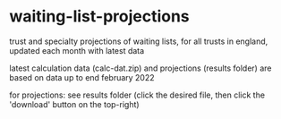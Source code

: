 # waiting-list-projections
trust and specialty projections of waiting lists, for all trusts in england, updated each month with latest data

latest calculation data (calc-dat.zip) and projections (results folder) are based on data up to end february 2022

for projections: see results folder (click the desired file, then click the 'download' button on the top-right)

